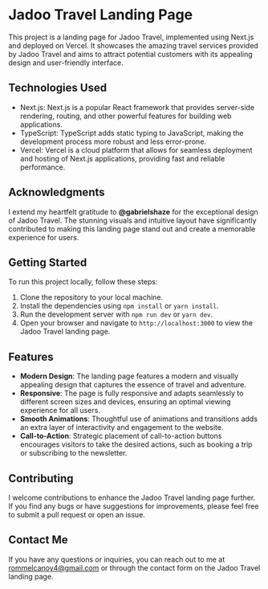 # Jadoo Travel Landing Page

This project is a landing page for Jadoo Travel, implemented using Next.js and deployed on Vercel. It showcases the amazing travel services provided by Jadoo Travel and aims to attract potential customers with its appealing design and user-friendly interface.

## Technologies Used

- Next.js: Next.js is a popular React framework that provides server-side rendering, routing, and other powerful features for building web applications.
- TypeScript: TypeScript adds static typing to JavaScript, making the development process more robust and less error-prone.
- Vercel: Vercel is a cloud platform that allows for seamless deployment and hosting of Next.js applications, providing fast and reliable performance.

## Acknowledgments

I extend my heartfelt gratitude to **@gabrielshaze** for the exceptional design of Jadoo Travel. The stunning visuals and intuitive layout have significantly contributed to making this landing page stand out and create a memorable experience for users.

## Getting Started

To run this project locally, follow these steps:

1. Clone the repository to your local machine.
2. Install the dependencies using `npm install` or `yarn install`.
3. Run the development server with `npm run dev` or `yarn dev`.
4. Open your browser and navigate to `http://localhost:3000` to view the Jadoo Travel landing page.

## Features

- **Modern Design**: The landing page features a modern and visually appealing design that captures the essence of travel and adventure.
- **Responsive**: The page is fully responsive and adapts seamlessly to different screen sizes and devices, ensuring an optimal viewing experience for all users.
- **Smooth Animations**: Thoughtful use of animations and transitions adds an extra layer of interactivity and engagement to the website.
- **Call-to-Action**: Strategic placement of call-to-action buttons encourages visitors to take the desired actions, such as booking a trip or subscribing to the newsletter.

## Contributing

I welcome contributions to enhance the Jadoo Travel landing page further. If you find any bugs or have suggestions for improvements, please feel free to submit a pull request or open an issue.

## Contact Me

If you have any questions or inquiries, you can reach out to me at rommelcanoy4@gmail.com or through the contact form on the Jadoo Travel landing page.

